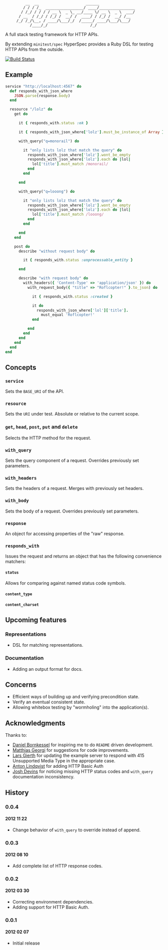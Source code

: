              __  __                     ______
            / / / /_  _________________/ ____/________________
           / /_/ / / / / __ \  _ \_ __/____ \/ __ \  _ \  ___/
          / __  / /_/ / /_/ /  __/ /  ____/ / /_/ /  __/ /__
         /_/ /_/\__, / ____/\___/_/  /_____/ ____/\___/\___/
               /____/_/                   /_/

A full stack testing framework for HTTP APIs.

By extending `minitest/spec` HyperSpec provides a Ruby DSL for testing
HTTP APIs from the outside.

[![Build Status](https://secure.travis-ci.org/hannestyden/hyperspec.png)](http://travis-ci.org/hannestyden/hyperspec)

## Example

```ruby #source: examples/readme/service_spec.rb
service "http://localhost:4567" do
  def responds_with_json_where
    JSON.parse(response.body)
  end

  resource "/lolz" do
    get do

      it { responds_with.status :ok }

      it { responds_with_json_where['lolz'].must_be_instance_of Array }

      with_query("q=monorail") do

        it "only lists lolz that match the query" do
          responds_with_json_where['lolz'].wont_be_empty
          responds_with_json_where['lolz'].each do |lol|
            lol['title'].must_match /monorail/
          end
        end

      end

      with_query("q=looong") do

        it "only lists lolz that match the query" do
          responds_with_json_where['lolz'].wont_be_empty
          responds_with_json_where['lolz'].each do |lol|
            lol['title'].must_match /looong/
          end
        end

      end
    end

    post do
      describe "without request body" do

        it { responds_with.status :unprocessable_entity }

      end

      describe "with request body" do
        with_headers({ 'Content-Type' => 'application/json' }) do
          with_request_body({ "title" => "Roflcopter!" }.to_json) do

            it { responds_with.status :created }

            it do
              responds_with_json_where['lol']['title'].
                must_equal 'Roflcopter!'
            end

          end
        end
      end
    end
  end
end
```

## Concepts

### `service`

Sets the `BASE_URI` of the API.

### `resource`

Sets the `URI` under test. Absolute or relative to the current scope.

### `get`, `head`, `post`, `put` and `delete`

Selects the HTTP method for the request.

### `with_query`

Sets the query component of a request. Overrides previously set parameters.

### `with_headers`

Sets the headers of a request. Merges with previously set headers.

### `with_body`

Sets the body of a request. Overrides previously set parameters.

### `response`

An object for accessing properties of the "raw" response.

### `responds_with`

Issues the request and returns an object that has the following convenience matchers:

#### `status`

Allows for comparing against named status code symbols.

#### `content_type`

#### `content_charset`

## Upcoming features

### Representations

- DSL for matching representations.

### Documentation

- Adding an output format for docs.

## Concerns

- Efficient ways of building up and verifying precondition state.
- Verify an eventual consistent state.
- Allowing whitebox testing by "wormholing" into the application(s).

## Acknowledgments

Thanks to:

- [Daniel Bornkessel](https://github.com/kesselborn) for inspiring me to do `README` driven development.
- [Matthias Georgi](https://github.com/georgi) for suggestions for code improvements.
- [Lars Gierth](https://github.com/lgierth) for updating the example server to respond with 415 Unsupported Media Type in the appropriate case.
- [Anton Lindqvist](https://github.com/mptre) for adding HTTP Basic Auth
- [Josh Devins](https://github.com/joshdevins) for noticing missing HTTP status codes and `with_query` documentation inconsistency.

## History

### 0.0.4

#### 2012 11 22

- Change behavior of `with_query` to override instead of append.

### 0.0.3

#### 2012 08 10

- Add complete list of HTTP response codes.

### 0.0.2

#### 2012 03 30

- Correcting environment dependencies.
- Adding support for HTTP Basic Auth.

### 0.0.1

#### 2012 02 07

- Initial release
